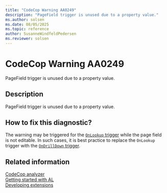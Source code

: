 ```yaml
---
title: "CodeCop Warning AA0249"
description: "PageField trigger is unused due to a property value."
ms.author: solsen
ms.date: 08/05/2025
ms.topic: reference
author: SusanneWindfeldPedersen
ms.reviewer: solsen
---
```

[//]: # (START>DO_NOT_EDIT)
[//]: # (IMPORTANT:Do not edit any of the content between here and the END>DO_NOT_EDIT.)
[//]: # (Any modifications should be made in the .xml files in the ModernDev repo.)
# CodeCop Warning AA0249
PageField trigger is unused due to a property value.

## Description
PageField trigger is unused due to a property value.

[//]: # (IMPORTANT: END>DO_NOT_EDIT)
## How to fix this diagnostic?
The warning may be triggered for the [`OnLookup` trigger](../triggers-auto/pagefield/devenv-onlookup-pagefield-trigger.md) while the page field is not editable. In such cases, it is best practice to replace the `OnLookup` trigger with the [`OnDrillDown` trigger](../triggers-auto/pagefield/devenv-ondrilldown-pagefield-trigger.md).

## Related information  
[CodeCop analyzer](codecop.md)  
[Getting started with AL](../devenv-get-started.md)  
[Developing extensions](../devenv-dev-overview.md)  
